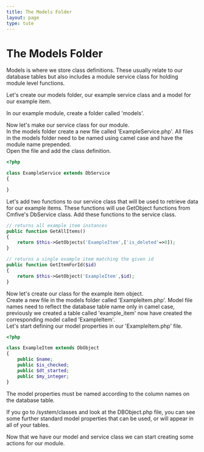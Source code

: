 ```yaml
---
title: The Models Folder
layout: page
type: tute
---
```


# The Models Folder

Models is where we store class definitions. These usually relate to our database tables but also includes a module service class for holding module level functions.

Let's create our models folder, our example service class and a model for our example item.

In our example module, create a folder called 'models'.

Now let's make our service class for our module. <br />
In the models folder create a new file called 'ExampleService.php'. All files in the models folder need to be named using camel case and have the module name prepended.<br />
Open the file and add the class definition.
```php
<?php

class ExampleService extends DbService
{

}
```
Let's add two functions to our service class that will be used to retrieve data for our example items. These functions will use GetObject functions from Cmfive's DbService class. Add these functions to the service class.
```php
// returns all example item instances
public function GetAllItems()
{
    return $this->GetObjects('ExampleItem',['is_deleted'=>0]);
}

// returns a single example item matching the given id
public function GetItemForId($id)
{
    return $this->GetObject('ExampleItem',$id);
}
```

Now let's create our class for the example item object. <br />
Create a new file in the models folder called 'ExampleItem.php'. Model file names need to reflect the database table name only in camel case, previously we created a table called 'example_item' now have created the corresponding model called 'ExampleItem'. <br />
Let's start defining our model properties in our 'ExampleItem.php' file.
```php
<?php

class ExampleItem extends DbObject
{
    public $name;
    public $is_checked;
    public $dt_started;
    public $my_integer;
}
```
The model properties must be named according to the column names on the database table.

If you go to /system/classes and look at the DBObject.php file, you can see some further standard model properties that can be used, or will appear in all of your tables.

Now that we have our model and service class we can start creating some actions for our module.